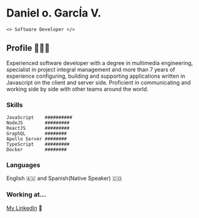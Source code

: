 # Daniel o. GarcÍa V.

```<> Software Developer </>```

## Profile 👨🏻‍💻

Experienced software developer with a degree in multimedia engineering, specialist in project integral management and more than 7 years of experience configuring, building and supporting applications written in Javascript on the client and server side. Proficient in communicating and working side by side with other teams around the world.

### Skills

``` 
JavaScript    ##########
NodeJS        #########
ReactJS       #########
GraphQL       ########
Apollo Server ########
TypeScript    #########
Docker        ########
```
### Languages

English 🇦🇺 and Spanish(Native Speaker) 🇨🇴

### Working at...

[My LinkedIn](https://www.linkedin.com/in/danielgarciavargas/) 🙂
